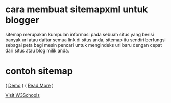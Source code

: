 # cara membuat sitemapxml untuk blogger
sitemap merupakan kumpulan informasi pada sebuah situs yang berisi banyak url atau daftar semua link di situs anda, sitemap itu sendiri berfungsi sebagai peta bagi mesin pencari untuk mengindeks url baru dengan cepat dari situs atau blog milik anda.
# contoh sitemap
( <a href="https://www.samuelpasaribu.com/p/daftar-isi.html" target="_blank">Demo</a> )
( <a href="https://www.samuelpasaribu.com/2021/02/cara-membuat-sitemap-di-blogger.html" target="_blank">Read More</a> )

<a href="https://www.w3schools.com" target="_blank">Visit W3Schools</a>
